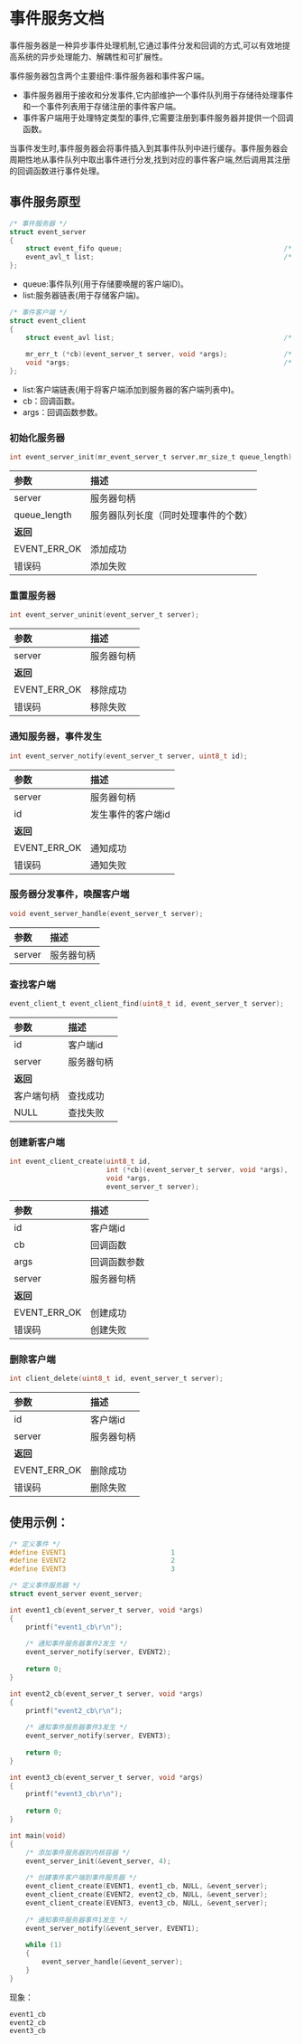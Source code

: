 # 事件服务文档

事件服务器是一种异步事件处理机制,它通过事件分发和回调的方式,可以有效地提高系统的异步处理能力、解耦性和可扩展性。

事件服务器包含两个主要组件:事件服务器和事件客户端。

- 事件服务器用于接收和分发事件,它内部维护一个事件队列用于存储待处理事件和一个事件列表用于存储注册的事件客户端。
- 事件客户端用于处理特定类型的事件,它需要注册到事件服务器并提供一个回调函数。

当事件发生时,事件服务器会将事件插入到其事件队列中进行缓存。事件服务器会周期性地从事件队列中取出事件进行分发,找到对应的事件客户端,然后调用其注册的回调函数进行事件处理。

## 事件服务原型

```c
/* 事件服务器 */
struct event_server
{
    struct event_fifo queue;                                        /* 事件队列 */
    event_avl_t list;                                               /* 事件链表 */
};
```

- queue:事件队列(用于存储要唤醒的客户端ID)。
- list:服务器链表(用于存储客户端)。

```c
/* 事件客户端 */
struct event_client
{
    struct event_avl list;                                          /* 事件链表 */
    
    mr_err_t (*cb)(event_server_t server, void *args);              /* 事件回调函数 */
    void *args;                                                     /* 事件回调函数参数 */
};
```

- list:客户端链表(用于将客户端添加到服务器的客户端列表中)。
- cb：回调函数。
- args：回调函数参数。

### 初始化服务器

```c
int event_server_init(mr_event_server_t server,mr_size_t queue_length);
```

| 参数           | 描述                 |
|:-------------|:-------------------|
| server       | 服务器句柄              |
| queue_length | 服务器队列长度（同时处理事件的个数） |
| **返回**       |                    |
| EVENT_ERR_OK | 添加成功               |
| 错误码          | 添加失败               |

### 重置服务器

```c
int event_server_uninit(event_server_t server);
```

| 参数           | 描述    |
|:-------------|:------|
| server       | 服务器句柄 |
| **返回**       |       |
| EVENT_ERR_OK | 移除成功  |
| 错误码          | 移除失败  |

### 通知服务器，事件发生

```c
int event_server_notify(event_server_t server, uint8_t id);
```

| 参数           | 描述         |
|:-------------|:-----------|
| server       | 服务器句柄      |
| id           | 发生事件的客户端id |
| **返回**       |            |
| EVENT_ERR_OK | 通知成功       |
| 错误码          | 通知失败       |

### 服务器分发事件，唤醒客户端

```c
void event_server_handle(event_server_t server);
```

| 参数     | 描述    |
|:-------|:------|
| server | 服务器句柄 |

### 查找客户端

```c
event_client_t event_client_find(uint8_t id, event_server_t server);
```

| 参数     | 描述    |
|:-------|:------|
| id     | 客户端id |
| server | 服务器句柄 |
| **返回** |       |
| 客户端句柄  | 查找成功  |
| NULL   | 查找失败  |

### 创建新客户端

```c
int event_client_create(uint8_t id,
                        int (*cb)(event_server_t server, void *args),
                        void *args,
                        event_server_t server);
```

| 参数            | 描述     |
|:--------------|:-------|
| id            | 客户端id  |
| cb            | 回调函数   |
| args          | 回调函数参数 |
| server        | 服务器句柄  |
| **返回**        |        |
| EVENT_ERR_OK  | 创建成功   |
| 错误码           | 创建失败   |

### 删除客户端

```c
int client_delete(uint8_t id, event_server_t server);
```

| 参数            | 描述    |
|:--------------|:------|
| id            | 客户端id |
| server        | 服务器句柄 |
| **返回**        |       |
| EVENT_ERR_OK  | 删除成功  |
| 错误码           | 删除失败  |

## 使用示例：

```c
/* 定义事件 */
#define EVENT1                          1
#define EVENT2                          2
#define EVENT3                          3

/* 定义事件服务器 */
struct event_server event_server;

int event1_cb(event_server_t server, void *args)
{
    printf("event1_cb\r\n");
    
    /* 通知事件服务器事件2发生 */
    event_server_notify(server, EVENT2);
    
    return 0;
}

int event2_cb(event_server_t server, void *args)
{
    printf("event2_cb\r\n");
    
    /* 通知事件服务器事件3发生 */
    event_server_notify(server, EVENT3);
    
    return 0;
}

int event3_cb(event_server_t server, void *args)
{
    printf("event3_cb\r\n");
    
    return 0;
}

int main(void)
{
    /* 添加事件服务器到内核容器 */
    event_server_init(&event_server, 4);
    
    /* 创建事件客户端到事件服务器 */
    event_client_create(EVENT1, event1_cb, NULL, &event_server);
    event_client_create(EVENT2, event2_cb, NULL, &event_server);
    event_client_create(EVENT3, event3_cb, NULL, &event_server);
    
    /* 通知事件服务器事件1发生 */
    event_server_notify(&event_server, EVENT1);
    
    while (1)
    {
        event_server_handle(&event_server); 
    }
}
```

现象：

```c
event1_cb
event2_cb
event3_cb
```